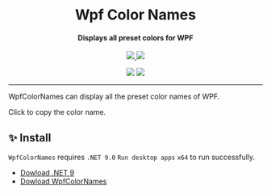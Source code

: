 <h1 align="center">Wpf Color Names</h1>
<h4 align="center">Displays all preset colors for WPF</h4>

<p align="center">
  <a href="https://opensource.org/licenses/MIT">
    <img src="http://img.shields.io/badge/License-MIT-1e90ff?style=for-the-badge"/>
  </a>
  <a href="https://dotnet.microsoft.com">
    <img src="http://img.shields.io/badge/.NET-9.0-1e90ff?style=for-the-badge"/>
  </a>
</p>

<p align="center">
  <img src="https://img.shields.io/badge/English-lightgray?style=for-the-badge"/>
  <a href="README/zh-cn.md">
    <img src="https://img.shields.io/badge/简体中文-1e90ff?style=for-the-badge"/>
  </a>
</p>

---

WpfColorNames can display all the preset color names of WPF.

Click to copy the color name.

## ✨ Install

`WpfColorNames` requires `.NET 9.0` `Run desktop apps` `x64` to run successfully.

- [Dowload .NET 9](https://dotnet.microsoft.com/zh-cn/download/dotnet/latest/runtime)
- [Dowload WpfColorNames](https://github.com/suoyukii/WpfColorNames/releases)